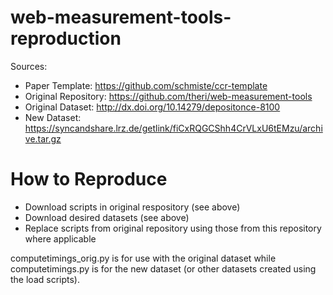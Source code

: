 # web-measurement-tools-reproduction
Sources: 
* Paper Template: https://github.com/schmiste/ccr-template
* Original Repository: https://github.com/theri/web-measurement-tools
* Original Dataset: http://dx.doi.org/10.14279/depositonce-8100
* New Dataset: https://syncandshare.lrz.de/getlink/fiCxRQGCShh4CrVLxU6tEMzu/archive.tar.gz

# How to Reproduce
* Download scripts in original respository (see above)
* Download desired datasets (see above)
* Replace scripts from original repository using those from this repository where applicable

computetimings_orig.py is for use with the original dataset while computetimings.py is for the new dataset (or other datasets created using the load scripts).
